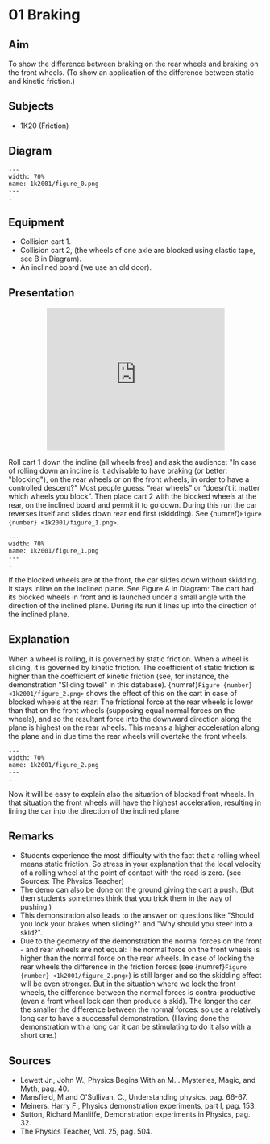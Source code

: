 # 01 Braking 
    
  
## Aim   
 To show the difference between braking on the rear wheels and braking on the front wheels. (To show an application of the difference between static- and kinetic friction.)    
  
## Subjects   
* 1K20 (Friction)   

## Diagram

```{figure} figures/figure_0.png  
---  
width: 70%  
name: 1k2001/figure_0.png  
---  
. 
``` 
    
  
## Equipment   
 *  Collision cart 1. 
 *  Collision cart 2,  (the wheels of one axle are blocked using elastic tape, see B in Diagram). 
 *  An inclined board (we use an old door).   
    
  
## Presentation   

<div style="display: flex; justify-content: center;">
    <div style="position: relative; width: 70%; height: 0; padding-bottom: 56.25%;">
        <iframe
            src="https://www.youtube.com/embed/PmLqxyRhAvI?si=1mPK_6xDiM70t476"
            style="position: absolute; top: 0; left: 0; width: 100%; height: 100%;"
            frameborder="0"
            allow="accelerometer; autoplay; clipboard-write; encrypted-media; gyroscope; picture-in-picture"
            allowfullscreen
        ></iframe>
    </div>
</div>

Roll cart 1 down the incline (all wheels free) and ask the audience: "In case of rolling down an incline is it advisable to have braking (or better: "blocking"), on the rear wheels or on the front wheels, in order to have a controlled descent?" Most people guess: “rear wheels” or “doesn’t it matter which wheels you block”. Then place cart 2 with the blocked wheels at the rear, on the inclined board and permit it to go down. During this run the car reverses itself and slides down rear end first (skidding). See {numref}`Figure {number} <1k2001/figure_1.png>`.   

```{figure} figures/figure_1.png  
---  
width: 70%  
name: 1k2001/figure_1.png  
---  
. 
``` 
If the blocked wheels are at the front, the car slides down without skidding. It stays inline on the inclined plane. See Figure A in Diagram: The cart had its blocked wheels in front and is launched under a small angle with the direction of the inclined plane. During its run it lines up into the direction of the inclined plane. 
  
## Explanation   
When a wheel is rolling, it is governed by static friction. When a wheel is sliding, it is governed by kinetic friction. The coefficient of static friction is higher than the coefficient of kinetic friction (see, for instance, the demonstration "Sliding towel" in this database). {numref}`Figure {number} <1k2001/figure_2.png>` shows the effect of this on the cart in case of blocked wheels at the rear: The frictional force at the rear wheels is lower than that on the front wheels (supposing equal normal forces on the wheels), and so the resultant force into the downward direction along the plane is highest on the rear wheels. This means a higher acceleration along the plane and in due time the rear wheels will overtake the front wheels.

```{figure} figures/figure_2.png  
---  
width: 70%  
name: 1k2001/figure_2.png  
---  
. 
``` 

Now it will be easy to explain also the situation of blocked front wheels. In that situation the front wheels will have the highest acceleration, resulting in lining the car into the direction of the inclined plane
  
## Remarks   
- Students experience the most difficulty with the fact that a rolling wheel means static friction. So stress in your explanation that the local velocity of a rolling wheel at the point of contact with the road is zero. (see Sources: The Physics Teacher)
- The demo can also be done on the ground giving the cart a push. (But then students sometimes think that you trick them in the way of pushing.)
- This demonstration also leads to the answer on questions like "Should you lock your brakes when sliding?" and "Why should you steer into a skid?".
- Due to the geometry of the demonstration the normal forces on the front - and rear wheels are not equal: The normal force on the front wheels is higher than the normal force on the rear wheels. In case of locking the rear wheels the difference in the friction forces (see {numref}`Figure {number} <1k2001/figure_2.png>`) is still larger and so the skidding effect will be even stronger. But in the situation where we lock the front wheels, the difference between the normal forces is contra-productive (even a front wheel lock can then produce a skid). The longer the car, the smaller the difference between the normal forces: so use a relatively long car to have a successful demonstration. (Having done the demonstration with a long car it can be stimulating to do it also with a short one.)
  
## Sources   
- Lewett Jr., John W., Physics Begins With an M... Mysteries, Magic, and Myth, pag. 40.
- Mansfield, M and O'Sullivan, C., Understanding physics, pag. 66-67.
- Meiners, Harry F., Physics demonstration experiments, part I, pag. 153.
- Sutton, Richard Manliffe, Demonstration experiments in Physics, pag. 32.
- The Physics Teacher, Vol. 25, pag. 504.
